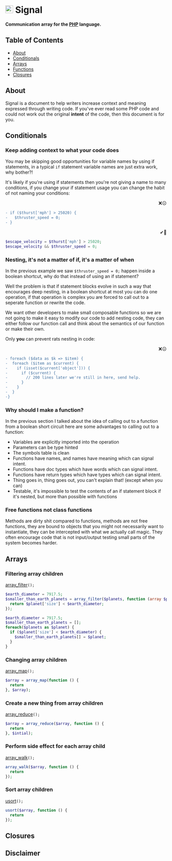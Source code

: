 # <img alt="Icon of the milky way" width="24" height="24" src="https://rawgit.com/slifin/5bd4633c141f50f9d8c6118c179c9550/raw/83661a03839415ce5527ff2e171b7b7c90b3ee78/signal.svg" /> Signal


<strong>Communication array for the [PHP](http://php.net/) language.</strong>


## Table of Contents
* [About](#about)
* [Conditionals](#conditionals)
* [Arrays](#arrays)
* [Functions](#functions)
* [Closures](#closures)



## About
Signal is a document to help writers increase context and meaning expressed through writing code.
If you've ever read some PHP code and could not work out the original **intent** of the code, then this document is for you.

## Conditionals

### Keep adding context to what your code does

You may be skipping good opportunities for variable names by using if statements, in a typical ```if``` statement 
variable names are just extra work, why bother?! 

It's likely if you're using if statements then you're not giving a name to many conditions, if you 
change your if statement usage you can change the habit of not naming your conditions:

 <p align="right">❌☹️</p>
 
```diff
- if ($thurst['mph'] > 25020) {
-   $thruster_speed = 0;
- } 
```

 <p align="right">✔🙂</p>

```php
$escape_velocity = $thurst['mph'] > 25020;
$escape_velocity && $thruster_speed = 0;
 ```
### Nesting, it's not a matter of if, it's a matter of when

In the previous example we saw ```$thruster_speed = 0;``` happen inside a boolean shortcut, why do that instead of using an if statement? 

Well the problem is that if statement blocks evolve in such a way that encourages deep nesting, in a boolean shortcut at most you can do one operation, if that operation is complex you are forced to call out to a seperate function or rewrite the code.

We want other developers to make small composable functions so we are not going to make it easy to modify our code to add nesting code, they can either follow our function call and think about the semantics of our function or make their own.

Only **you** can prevent rats nesting in code:

<p align="right">❌☹️</p>

```diff
- foreach ($data as $k => $item) {
-  foreach ($item as $current) {
-    if (isset($current['object'])) {
-      if ($current) {
-        // 200 lines later we're still in here, send help.
-      }
-    }
-  }
-}
```
### Why should I make a function? 

In the previous section I talked about the idea of calling out to a function from a boolean short circuit here are some advantages to calling out to a function: 

  - Variables are explicitly imported into the operation
  - Parameters can be type hinted
  - The symbols table is clean
  - Functions have names, and names have meaning which can signal intent.
  - Functions have doc types which have words which can signal intent.
  - Functions have return types which have types which can signal intent.
  - Thing goes in, thing goes out, you can't explain that! (except when you can) 
  - Testable, it's impossible to test the contents of an if statement block if it's nested, but more than possible with functions
  

### Free functions not class functions

Methods are dirty shit compared to functions, methods are not free functions, they are bound to objects that you might not necessarily want to instantiate, they can be intercepted with what we actually call magic. They often encourage code that is not input/output testing small parts of the system becomes harder.

## Arrays

### Filtering array children
[array_filter](http://php.net/manual/en/function.array-filter.php)`();`

```php
$earth_diameter = 7917.5;
$smaller_than_earth_planets = array_filter($planets, function (array $planet) use ($earth_diameter) {
  return $planet['size'] < $earth_diameter;
});
```

```php
$earth_diameter = 7917.5;
$smaller_than_earth_planets = [];
foreach($planets as $planet) {
  if ($planet['size'] < $earth_diameter) {
    $smaller_than_earth_planets[] = $planet;
  }
}
```


### Changing array children
[array_map](http://php.net/manual/en/function.array-map.php)`();`
```php
$array = array_map(function () {
  return 
}, $array);
```
### Create a new thing from array children
[array_reduce](http://php.net/manual/en/function.array-reduce.php)`();`
```php
$array = array_reduce($array, function () {
  return 
}, $intial);
```
### Perform side effect for each array child
[array_walk](http://php.net/manual/en/function.array-walk.php)`();`
```php
array_walk($array, function () {
  return 
});
```
### Sort array children
[usort](http://php.net/manual/en/function.usort.php)`();`
```php
usort($array, function () {
  return 
});
```

## Closures

## Disclaimer
